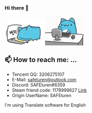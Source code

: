 ### Hi there 👋

<div>
  <img src="./2b258de6822cca79.gif" width=25% height=25% alt="Capoo" />
<img src="./8d4526aadd642eb.gif" width=25% height=25% alt="Capoo" />
</div>

## 📫 How to reach me: ...
- Tencent QQ: 3206275107
- E-Mail: safeluren@outlook.com
- Discord: SAFEluren#6359
- Steam friend code: 1178999627 [Link](https://steamcommunity.com/id/SAFEluren/)
- Origin UserName: SAFEluren

I'm using Translate software for English
